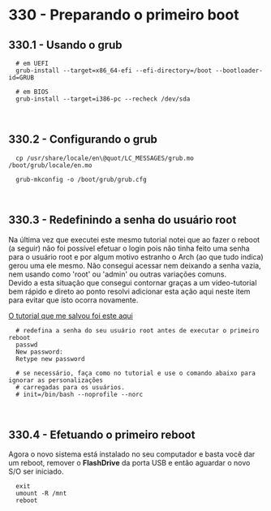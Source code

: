 # 330 - Preparando o primeiro boot
## 330.1 - Usando o grub

``` shell
  # em UEFI
  grub-install --target=x86_64-efi --efi-directory=/boot --bootloader-id=GRUB

  # em BIOS
  grub-install --target=i386-pc --recheck /dev/sda
```



&nbsp;

## 330.2 - Configurando o grub

``` shell
  cp /usr/share/locale/en\@quot/LC_MESSAGES/grub.mo /boot/grub/locale/en.mo

  grub-mkconfig -o /boot/grub/grub.cfg
```



&nbsp;

## 330.3 - Redefinindo a senha do usuário root

Na última vez que executei este mesmo tutorial notei que ao fazer o reboot (a seguir) não foi 
possível efetuar o login pois não tinha feito uma senha para o usuário root e por algum motivo 
estranho o Arch (ao que tudo indica) gerou uma ele mesmo. Não consegui acessar nem deixando a 
senha vazia, nem usando como 'root' ou 'admin' ou outras variações comuns.  
Devido a esta situação que consegui contornar graças a um video-tutorial bem rápido e direto ao 
ponto resolvi adicionar esta ação aqui neste item para evitar que isto ocorra novamente.  

[O tutorial que me salvou foi este aqui](https://www.youtube.com/watch?v=AXSLkrd92BY)

``` shell
  # redefina a senha do seu usuário root antes de executar o primeiro reboot
  passwd
  New password: 
  Retype new password

  # se necessário, faça como no tutorial e use o comando abaixo para ignorar as personalizações
  # carregadas para os usuários.
  # init=/bin/bash --noprofile --norc
```



&nbsp;

## 330.4 - Efetuando o primeiro reboot

Agora o novo sistema está instalado no seu computador e basta você dar um reboot, remover o 
**FlashDrive** da porta USB e então aguardar o novo S/O ser iniciado.

``` shell
  exit
  umount -R /mnt
  reboot
```
